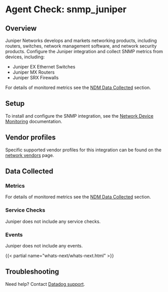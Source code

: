 # Agent Check: snmp_juniper

## Overview

Juniper Networks develops and markets networking products, including routers, switches, network management software, and network security products. Configure the Juniper integration and collect SNMP metrics from devices, including:

- Juniper EX Ethernet Switches
- Juniper MX Routers
- Juniper SRX Firewalls

For details of monitored metrics see the [NDM Data Collected][1] section.

## Setup

To install and configure the SNMP integration, see the [Network Device Monitoring][2] documentation.

## Vendor profiles

Specific supported vendor profiles for this integration can be found on the [network vendors][6] page.

## Data Collected

### Metrics

For details of monitored metrics see the [NDM Data Collected][1] section.

### Service Checks

Juniper does not include any service checks.

### Events

Juniper does not include any events.

{{< partial name="whats-next/whats-next.html" >}}

## Troubleshooting

Need help? Contact [Datadog support][5].

[1]: https://docs.datadoghq.com/network_monitoring/devices/data/
[2]: https://docs.datadoghq.com/network_monitoring/devices/setup/
[3]: https://www.datadoghq.com/blog/monitor-snmp-with-datadog/
[4]: https://www.datadoghq.com/blog/monitor-juniper-network-devices-with-datadog/
[5]: https://docs.datadoghq.com/help/
[6]: https://docs.datadoghq.com/network_monitoring/devices/#vendor-profiles
